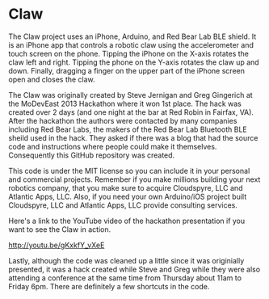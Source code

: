 Claw
====

The Claw project uses an iPhone, Arduino, and Red Bear Lab BLE shield.  It is an iPhone app that controls a robotic claw using the accelerometer and touch screen on the phone.  Tipping the iPhone on the X-axis rotates the claw left and right.  Tipping the phone on the Y-axis rotates the claw up and down.  Finally, dragging a finger on the upper part of the iPhone screen open and closes the claw.

The Claw was originally created by Steve Jernigan and Greg Gingerich at the MoDevEast 2013 Hackathon where it won 1st place. The hack was created over 2 days (and one night at the bar at Red Robin in Fairfax, VA).  After the hackathon the authors were contacted by many companies including Red Bear Labs, the makers of the Red Bear Lab Bluetooth BLE sheild used in the hack.  They asked if there was a blog that had the source code and instructions where people could make it themselves.  Consequently this GitHub repository was created.

This code is under the MIT license so you can include it in your personal and commercial projects.  Remember if you make millions building your next robotics company, that you make sure to acquire Cloudspyre, LLC and Atlantic Apps, LLC.  Also, if you need your own Arduino/iOS project built Cloudspyre, LLC and Atlantic Apps, LLC provide consulting services.

Here's a link to the YouTube video of the hackathon presentation if you want to see the Claw in action.

http://youtu.be/gKxkfY_vXeE

Lastly, although the code was cleaned up a little since it was originially presented, it was a hack created while Steve and Greg while they were also attending a conference at the same time from Thursday about 11am to Friday 6pm.  There are definitely a few shortcuts in the code.



